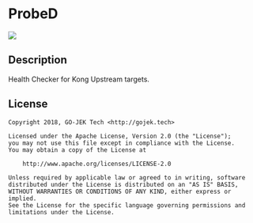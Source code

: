 # ProbeD

<p align="left">
  <a href="https://travis-ci.org/gojekfarm/ping-kong"><img src="https://travis-ci.org/gojekfarm/ping-kong.svg?branch=master" /> </a>
</p>

## Description
Health Checker for Kong Upstream targets.

## License
```
Copyright 2018, GO-JEK Tech <http://gojek.tech>

Licensed under the Apache License, Version 2.0 (the "License");
you may not use this file except in compliance with the License.
You may obtain a copy of the License at

    http://www.apache.org/licenses/LICENSE-2.0

Unless required by applicable law or agreed to in writing, software
distributed under the License is distributed on an "AS IS" BASIS,
WITHOUT WARRANTIES OR CONDITIONS OF ANY KIND, either express or implied.
See the License for the specific language governing permissions and
limitations under the License.
```
